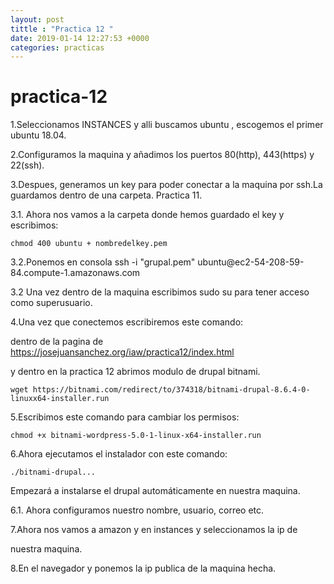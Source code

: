 ```yaml
---
layout: post 
tittle : "Practica 12 "
date: 2019-01-14 12:27:53 +0000 
categories: practicas
---
```


# practica-12

1.Seleccionamos INSTANCES y alli buscamos ubuntu , escogemos el primer
ubuntu 18.04.

2.Configuramos la maquina y añadimos los puertos 80(http), 443(https) y
22(ssh).

3.Despues, generamos un key para poder conectar a la maquina por ssh.La
guardamos dentro de una carpeta. Practica 11.

3.1. Ahora nos vamos a la carpeta donde hemos guardado el key y
escribimos:

```chmod 400 ubuntu + nombredelkey.pem```

3.2.Ponemos en consola ssh -i "grupal.pem" ubuntu@ec2-54-208-59-
84.compute-1.amazonaws.com

3.2 Una vez dentro de la maquina escribimos sudo su para tener acceso
como superusuario.

4.Una vez que conectemos escribiremos este comando:

dentro de la pagina de https://josejuansanchez.org/iaw/practica12/index.html

y dentro en la practica 12 abrimos modulo de drupal bitnami.

```wget https://bitnami.com/redirect/to/374318/bitnami-drupal-8.6.4-0-linuxx64-installer.run```

5.Escribimos este comando para cambiar los permisos:

```chmod +x bitnami-wordpress-5.0-1-linux-x64-installer.run```

6.Ahora ejecutamos el instalador con este comando:

```./bitnami-drupal...```

Empezará a instalarse el drupal automáticamente en nuestra maquina.

6.1. Ahora configuramos nuestro nombre, usuario, correo etc.

7.Ahora nos vamos a amazon y en instances y seleccionamos la ip de

nuestra maquina.

8.En el navegador y ponemos la ip publica de la maquina hecha.
